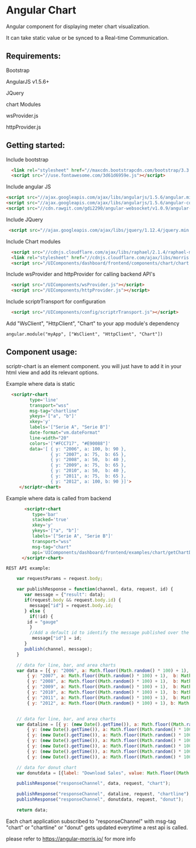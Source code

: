# Angular Chart 
 
  Angular component for displaying meter chart visualization.
  
  It can take static value or be synced to a Real-time Communication. 

## Requirements:

  Bootstrap
  
  AngularJS v1.5.6+
  
  JQuery
  
  chart Modules
  
  wsProvider.js
  
  httpProvider.js
  
## Getting started:

  Include bootstrap
   
  ```html
    <link rel="stylesheet" href="//maxcdn.bootstrapcdn.com/bootstrap/3.3.7/css/bootstrap.min.css" integrity="sha384-BVYiiSIFeK1dGmJRAkycuHAHRg32OmUcww7on3RYdg4Va+PmSTsz/K68vbdEjh4u" crossorigin="anonymous">
    <script src="//use.fontawesome.com/3d61d6959e.js"></script>
  ```

  Include angular JS
  
  ```html
  <script src="//ajax.googleapis.com/ajax/libs/angularjs/1.5.6/angular.min.js"></script>
  <script src="//ajax.googleapis.com/ajax/libs/angularjs/1.5.6/angular-cookies.js"></script>
  <script src="//cdn.rawgit.com/gdi2290/angular-websocket/v1.0.9/angular-websocket.min.js"></script>
  ```

  Include JQuery
  
  ```html
   <script src="//ajax.googleapis.com/ajax/libs/jquery/1.12.4/jquery.min.js"></script>
  ```

  Include Chart modules
   
  ```html
    <script src="//cdnjs.cloudflare.com/ajax/libs/raphael/2.1.4/raphael-min.js"></script>
    <link rel="stylesheet" href="//cdnjs.cloudflare.com/ajax/libs/morris.js/0.5.1/morris.css">
    <script src="/UIComponents/dashboard/frontend/components/chart/chart.js"></script>
  ```

  Include wsProvider and httpProvider for calling backend API's
  
  ```html
    <script src="/UIComponents/wsProvider.js"></script>
    <script src="/UIComponents/httpProvider.js"></script>
  ```
  
  Include scriptrTransport for configuration
  
  ```html
    <script src="/UIComponents/config/scriptrTransport.js"></script>
  ```
  
  Add "WsClient", "HttpClient", "Chart" to your app module's dependency
  
  ```
  angular.module("myApp", ["WsClient", "HttpClient", "Chart"])
  ```
  

[mkdnlink]: properties.md

  
## Component usage:

scriptr-chart is an element component. you will just have to add it in your html view and add its relevant options.

Example where data is static

 ```html
   <scriptr-chart
          type='line'
          transport="wss"
          msg-tag="chartline"
          ykeys='["a", "b"]'
          xkey='y'
          labels='["Serie A", "Serie B"]'   
          date-format="vm.dateFormat"
          line-width="20"
          colors='["#FCC717", "#E90088"]'
          data='[ { y: "2006", a: 100, b: 90 },
                  { y: "2007", a: 75,  b: 65 },
                  { y: "2008", a: 50,  b: 40 },
                  { y: "2009", a: 75,  b: 65 },
                  { y: "2010", a: 50,  b: 40 },
                  { y: "2011", a: 75,  b: 65 },
                  { y: "2012", a: 100, b: 90 }]'>
      </scriptr-chart>
  ```
 Example where data is called from backend
 
```html
       <scriptr-chart
          type='bar'
          stacked='true'
          xkey='y'
          ykeys='["a", "b"]'
          labels='["Serie A", "Serie B"]'   
          transport="wss"
          msg-tag="chart"
          api='UIComponents/dashboard/frontend/examples/chart/getChartData'>
      </scriptr-chart>
``` 
    
    REST API example:
  
```javascript
   	var requestParams = request.body;

	var publishResponse = function(channel, data, request, id) {
	   var message = {"result": data};
	   if(request.body && request.body.id) {
	     message["id"] = request.body.id;
	   } else {
	     if(!id) {
		id = "gauge"
	     }
	     //Add a default id to identify the message published over the socket
	      message["id"] = id;
	   }
	   publish(channel, message);
	}

	// data for line, bar, and area charts
	var data = [{ y: "2006", a: Math.floor((Math.random() * 100) + 1), b: Math.floor((Math.random() * 100) + 1) },
	    { y: "2007", a: Math.floor((Math.random() * 100) + 1),  b: Math.floor((Math.random() * 100) + 1) },
	    { y: "2008", a: Math.floor((Math.random() * 100) + 1),  b: Math.floor((Math.random() * 100) + 1) },
	    { y: "2009", a: Math.floor((Math.random() * 100) + 1),  b: Math.floor((Math.random() * 100) + 1) },
	    { y: "2010", a: Math.floor((Math.random() * 100) + 1),  b: Math.floor((Math.random() * 100) + 1) },
	    { y: "2011", a: Math.floor((Math.random() * 100) + 1),  b: Math.floor((Math.random() * 100) + 1) },
	    { y: "2012", a: Math.floor((Math.random() * 100) + 1), b: Math.floor((Math.random() * 100) + 1) }];


	// data for line, bar, and area charts
	var dataline = [{ y: (new Date().getTime()), a: Math.floor((Math.random() * 100) + 1), b: Math.floor((Math.random() * 100) + 1) },
	    { y: (new Date().getTime()), a: Math.floor((Math.random() * 100) + 1),  b: Math.floor((Math.random() * 100) + 1) },
	    { y: (new Date().getTime()), a: Math.floor((Math.random() * 100) + 1),  b: Math.floor((Math.random() * 100) + 1) },
	    { y: (new Date().getTime()), a: Math.floor((Math.random() * 100) + 1),  b: Math.floor((Math.random() * 100) + 1) },
	    { y: (new Date().getTime()), a: Math.floor((Math.random() * 100) + 1),  b: Math.floor((Math.random() * 100) + 1) },
	    { y: (new Date().getTime()), a: Math.floor((Math.random() * 100) + 1),  b: Math.floor((Math.random() * 100) + 1) },
	    { y: (new Date().getTime()), a: Math.floor((Math.random() * 100) + 1), b: Math.floor((Math.random() * 100) + 1) }];

	// data for donut chart
	var donutdata = [{label: "Download Sales", value: Math.floor((Math.random() * 100) + 1) }, {label: "In-Store Sales",value: 	        Math.floor((Math.random() * 100) + 1) }, {label: "Mail-Order Sales", value: Math.floor((Math.random() * 100) + 1) }];

	publishResponse("responseChannel", data, request, "chart");

	publishResponse("responseChannel", dataline, request, "chartline");
	publishResponse("responseChannel", donutdata, request, "donut");

	return data;

```
  Each chart application subscribed to "responseChannel" with msg-tag "chart" or "chartline" or "donut" gets updated everytime a rest api is called. 

please refer to https://angular-morris.io/ for more info

